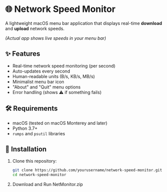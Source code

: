 # 🌐 Network Speed Monitor

A lightweight macOS menu bar application that displays real-time **download** and **upload** network speeds.


*(Actual app shows live speeds in your menu bar)*

## ✨ Features

- Real-time network speed monitoring (per second)
- Auto-updates every second
- Human-readable units (B/s, KB/s, MB/s)
- Minimalist menu bar icon
- "About" and "Quit" menu options
- Error handling (shows ⚠️ if something fails)

## 🛠️ Requirements

- macOS (tested on macOS Monterey and later)
- Python 3.7+
- `rumps` and `psutil` libraries

## 🚀 Installation

1. Clone this repository:
   ```bash
   git clone https://github.com/yourusername/network-speed-monitor.git
   cd network-speed-monitor
2. Download and Run NetMonitor.zip
